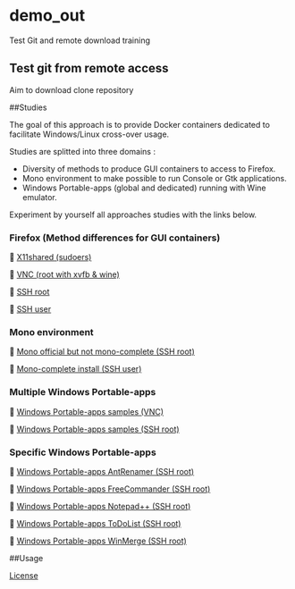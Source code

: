 # demo_out
Test Git and remote download training
## Test git from remote access
Aim to download clone repository

##Studies

The goal of this approach is to provide Docker containers dedicated to facilitate Windows/Linux cross-over usage.

Studies are splitted into three domains : 
- Diversity of methods to produce GUI containers to access to Firefox.
- Mono environment to make possible to run Console or Gtk applications.
- Windows Portable-apps (global and dedicated) running with Wine emulator.
 
Experiment by yourself all approaches studies with the links below.

### Firefox (Method differences for GUI containers)

:checkered_flag: [X11shared (sudoers)](https://github.com/d-marchand/term_x11shared_sudoers_firefox/ "X11shared") 

:checkered_flag: [VNC (root with xvfb & wine)](https://github.com/d-marchand/vncxvfb_wine_firefox/ "VNC") 

:checkered_flag: [SSH root](https://github.com/d-marchand/term_ssh_root_firefox/ "SSH") 

:checkered_flag: [SSH user](https://github.com/d-marchand/term_ssh_user_firefox/ "SSH") 

### Mono environment

:checkered_flag: [Mono official but not mono-complete (SSH root)](https://github.com/d-marchand/term_ssh_root_mono/ "SSH") 

:checkered_flag: [Mono-complete install (SSH user)](https://github.com/d-marchand/term_ssh_user_monodotnet45/ "SSH")

### Multiple Windows Portable-apps

:checkered_flag: [Windows Portable-apps samples (VNC)](https://github.com/d-marchand/vncxvfb_wine_portable-apps_samples/ "VNC") 

:checkered_flag: [Windows Portable-apps samples (SSH root)](https://github.com/d-marchand/term_ssh_root_portable-apps_samples/ "SSH")

### Specific Windows Portable-apps

:checkered_flag: [Windows Portable-apps AntRenamer (SSH root)](https://github.com/d-marchand/term_ssh_root_antrenamer/ "SSH") 

:checkered_flag: [Windows Portable-apps FreeCommander (SSH root)](https://github.com/d-marchand/term_ssh_root_freecommander/ "SSH") 

:checkered_flag: [Windows Portable-apps Notepad++ (SSH root)](https://github.com/d-marchand/term_ssh_root_notepadplusplus/ "SSH") 

:checkered_flag: [Windows Portable-apps ToDoList (SSH root)](https://github.com/d-marchand/term_ssh_root_todolist/ "SSH") 

:checkered_flag: [Windows Portable-apps WinMerge (SSH root)](https://github.com/d-marchand/term_ssh_root_winmerge/ "SSH") 

##Usage

[License](LICENSE "License")
